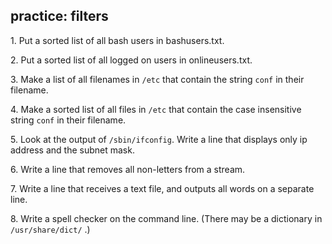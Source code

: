 ## practice: filters

1\. Put a sorted list of all bash users in bashusers.txt.

2\. Put a sorted list of all logged on users in onlineusers.txt.

3\. Make a list of all filenames in `/etc` that contain the string
`conf` in their filename.

4\. Make a sorted list of all files in `/etc` that contain the case
insensitive string `conf` in their filename.

5\. Look at the output of `/sbin/ifconfig`. Write a line that displays
only ip address and the subnet mask.

6\. Write a line that removes all non-letters from a stream.

7\. Write a line that receives a text file, and outputs all words on a
separate line.

8\. Write a spell checker on the command line. (There may be a
dictionary in `/usr/share/dict/` .)

